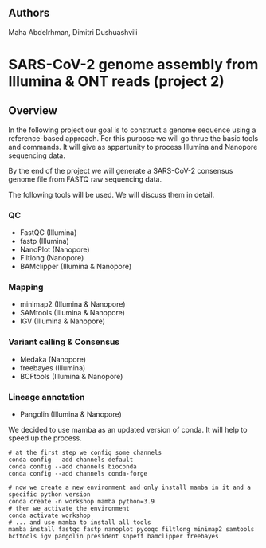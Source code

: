 
## Authors


Maha Abdelrhman, Dimitri Dushuashvili

# SARS-CoV-2 genome assembly from Illumina & ONT reads (project 2)

## Overview


In the following project our goal is to construct a genome sequence using a reference-based approach. For this purpose we will go thrue the basic tools and commands. It will give as appartunity to process Illumina and Nanopore sequencing data.

By the end of the project we will generate a SARS-CoV-2 consensus genome file from FASTQ raw sequencing data. 

The following tools will be used. We will discuss them in detail.

### QC

- FastQC (Illumina)
- fastp (Illumina)
- NanoPlot (Nanopore)
- Filtlong (Nanopore)
- BAMclipper (Illumina & Nanopore)

### Mapping

- minimap2 (Illumina & Nanopore)
- SAMtools (Illumina & Nanopore)
- IGV (Illumina & Nanopore)

### Variant calling & Consensus

- Medaka (Nanopore)
- freebayes (Illumina)
- BCFtools (Illumina & Nanopore)
 
### Lineage annotation

- Pangolin (Illumina & Nanopore)


We decided to use mamba as an updated version of conda. It will help to speed up the process. 


```
# at the first step we config some channels
conda config --add channels default
conda config --add channels bioconda
conda config --add channels conda-forge

# now we create a new environment and only install mamba in it and a specific python version 
conda create -n workshop mamba python=3.9
# then we activate the environment
conda activate workshop
# ... and use mamba to install all tools
mamba install fastqc fastp nanoplot pycoqc filtlong minimap2 samtools bcftools igv pangolin president snpeff bamclipper freebayes

```







